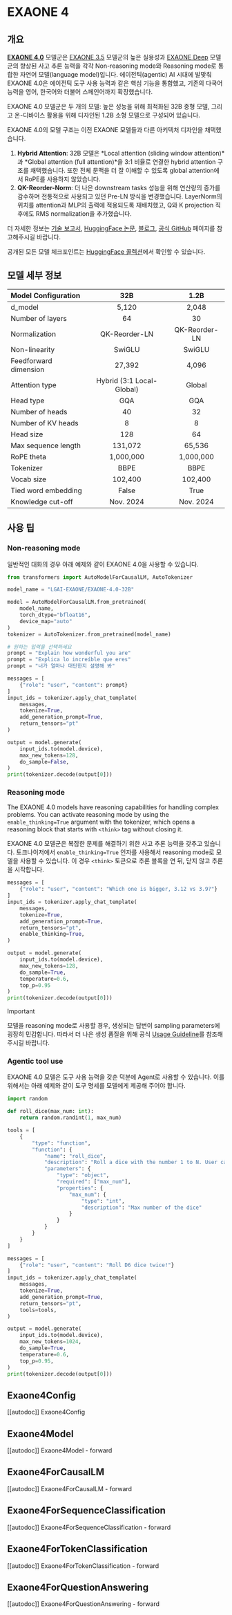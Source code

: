 <!--Copyright 2025 The LG AI Research and The HuggingFace Team. All rights reserved.

Licensed under the Apache License, Version 2.0 (the "License"); you may not use this file except in compliance with
the License. You may obtain a copy of the License at

http://www.apache.org/licenses/LICENSE-2.0

Unless required by applicable law or agreed to in writing, software distributed under the License is distributed on
an "AS IS" BASIS, WITHOUT WARRANTIES OR CONDITIONS OF ANY KIND, either express or implied. See the License for the
specific language governing permissions and limitations under the License.

⚠️ Note that this file is in Markdown but contain specific syntax for our doc-builder (similar to MDX) that may not be
rendered properly in your Markdown viewer.

-->

# EXAONE 4

## 개요

**[EXAONE 4.0](https://github.com/LG-AI-EXAONE/EXAONE-4.0)** 모델군은 [EXAONE 3.5](https://github.com/LG-AI-EXAONE/EXAONE-3.5) 모델군의 높은 실용성과 [EXAONE Deep](https://github.com/LG-AI-EXAONE/EXAONE-Deep) 모델군의 향상된 사고 추론 능력을 각각 Non-reasoning mode와 Reasoning mode로 통합한 자연어 모델(language model)입니다. 에이전틱(agentic) AI 시대에 발맞춰 EXAONE 4.0은 에이전틱 도구 사용 능력과 같은 핵심 기능을 통합했고, 기존의 다국어 능력을 영어, 한국어와 더불어 스페인어까지 확장했습니다. 

EXAONE 4.0 모델군은 두 개의 모델: 높은 성능을 위해 최적화된 32B 중형 모델, 그리고 온-디바이스 활용을 위해 디자인된 1.2B 소형 모델으로 구성되어 있습니다.

EXAONE 4.0의 모델 구조는 이전 EXAONE 모델들과 다른 아키텍처 디자인을 채택했습니다.

1. **Hybrid Attention**: 32B 모델은 *Local attention (sliding window attention)*과 *Global attention (full attention)*을 3:1 비율로 연결한 hybrid attention 구조를 채택했습니다. 또한 전체 문맥을 더 잘 이해할 수 있도록 global attention에서 RoPE를 사용하지 않았습니다.
2. **QK-Reorder-Norm**: 더 나은 downstream tasks 성능을 위해 연산량의 증가를 감수하며 전통적으로 사용되고 있던 Pre-LN 방식을 변경했습니다. LayerNorm의 위치를 attention과 MLP의 출력에 적용되도록 재배치했고, Q와 K projection 직후에도 RMS normalization을 추가했습니다. 

더 자세한 정보는 [기술 보고서](https://arxiv.org/abs/2507.11407), [HuggingFace 논문](https://huggingface.co/papers/2507.11407), [블로그](https://www.lgresearch.ai/blog/view?seq=576), [공식 GitHub](https://github.com/LG-AI-EXAONE/EXAONE-4.0) 페이지를 참고해주시길 바랍니다.

공개된 모든 모델 체크포인트는 [HuggingFace 콜렉션](https://huggingface.co/collections/LGAI-EXAONE/exaone-40-686b2e0069800c835ed48375)에서 확인할 수 있습니다.


## 모델 세부 정보

| Model Configuration | 32B | 1.2B |
|:-------------------|:-----:|:------:|
| d_model | 5,120 | 2,048 |
| Number of layers | 64 | 30 |
| Normalization | QK-Reorder-LN | QK-Reorder-LN |
| Non-linearity | SwiGLU | SwiGLU |
| Feedforward dimension | 27,392 | 4,096 |
| Attention type | Hybrid (3:1 Local-Global) | Global |
| Head type | GQA | GQA |
| Number of heads | 40 | 32 |
| Number of KV heads | 8 | 8 |
| Head size | 128 | 64 |
| Max sequence length | 131,072 | 65,536 |
| RoPE theta | 1,000,000 | 1,000,000 |
| Tokenizer | BBPE | BBPE |
| Vocab size | 102,400 | 102,400 |
| Tied word embedding | False | True |
| Knowledge cut-off | Nov. 2024 | Nov. 2024 |


## 사용 팁

### Non-reasoning mode

일반적인 대화의 경우 아래 예제와 같이 EXAONE 4.0을 사용할 수 있습니다.

```python
from transformers import AutoModelForCausalLM, AutoTokenizer

model_name = "LGAI-EXAONE/EXAONE-4.0-32B"

model = AutoModelForCausalLM.from_pretrained(
    model_name,
    torch_dtype="bfloat16",
    device_map="auto"
)
tokenizer = AutoTokenizer.from_pretrained(model_name)

# 원하는 입력을 선택하세요
prompt = "Explain how wonderful you are"
prompt = "Explica lo increíble que eres"
prompt = "너가 얼마나 대단한지 설명해 봐"

messages = [
    {"role": "user", "content": prompt}
]
input_ids = tokenizer.apply_chat_template(
    messages,
    tokenize=True,
    add_generation_prompt=True,
    return_tensors="pt"
)

output = model.generate(
    input_ids.to(model.device),
    max_new_tokens=128,
    do_sample=False,
)
print(tokenizer.decode(output[0]))
```

### Reasoning mode

The EXAONE 4.0 models have reasoning capabilities for handling complex problems. You can activate reasoning mode by using the `enable_thinking=True` argument with the tokenizer, which opens a reasoning block that starts with `<think>` tag without closing it.

EXAONE 4.0 모델군은 복잡한 문제를 해결하기 위한 사고 추론 능력을 갖추고 있습니다. 토크나이저에서 `enable_thinking=True` 인자를 사용해서 reasoning mode로 모델을 사용할 수 있습니다. 이 경우 `<think>` 토큰으로 추론 블록을 연 뒤, 닫지 않고 추론을 시작합니다.

```python
messages = [
    {"role": "user", "content": "Which one is bigger, 3.12 vs 3.9?"}
]
input_ids = tokenizer.apply_chat_template(
    messages,
    tokenize=True,
    add_generation_prompt=True,
    return_tensors="pt",
    enable_thinking=True,
)

output = model.generate(
    input_ids.to(model.device),
    max_new_tokens=128,
    do_sample=True,
    temperature=0.6,
    top_p=0.95
)
print(tokenizer.decode(output[0]))
```

> [!IMPORTANT]
> 모델을 reasoning mode로 사용할 경우, 생성되는 답변이 sampling parameters에 굉장히 민감합니다. 따라서 더 나은 생성 품질을 위해 공식 [Usage Guideline](https://github.com/LG-AI-EXAONE/EXAONE-4.0#usage-guideline)를 참조해 주시길 바랍니다.

### Agentic tool use

EXAONE 4.0 모델은 도구 사용 능력을 갖춘 덕분에 Agent로 사용할 수 있습니다. 이를 위해서는 아래 예제와 같이 도구 명세를 모델에게 제공해 주어야 합니다.

```python
import random

def roll_dice(max_num: int):
    return random.randint(1, max_num)

tools = [
    {
        "type": "function",
        "function": {
            "name": "roll_dice",
            "description": "Roll a dice with the number 1 to N. User can select the number N.",
            "parameters": {
                "type": "object",
                "required": ["max_num"],
                "properties": {
                    "max_num": {
                        "type": "int",
                        "description": "Max number of the dice"
                    }
                }
            }
        }
    }
]

messages = [
    {"role": "user", "content": "Roll D6 dice twice!"}
]
input_ids = tokenizer.apply_chat_template(
    messages,
    tokenize=True,
    add_generation_prompt=True,
    return_tensors="pt",
    tools=tools,
)

output = model.generate(
    input_ids.to(model.device),
    max_new_tokens=1024,
    do_sample=True,
    temperature=0.6,
    top_p=0.95,
)
print(tokenizer.decode(output[0]))
```

## Exaone4Config

[[autodoc]] Exaone4Config

## Exaone4Model

[[autodoc]] Exaone4Model
    - forward

## Exaone4ForCausalLM

[[autodoc]] Exaone4ForCausalLM
    - forward

## Exaone4ForSequenceClassification

[[autodoc]] Exaone4ForSequenceClassification
    - forward

## Exaone4ForTokenClassification

[[autodoc]] Exaone4ForTokenClassification
    - forward

## Exaone4ForQuestionAnswering

[[autodoc]] Exaone4ForQuestionAnswering
    - forward
